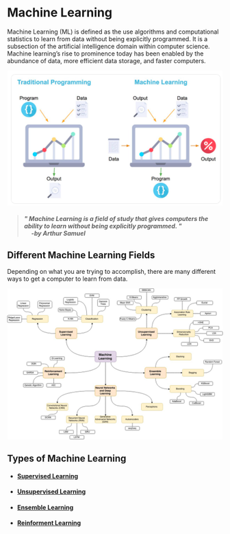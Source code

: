 ﻿# Machine Learning
Machine Learning (ML) is defined as the use algorithms and computational statistics to learn from data without being explicitly programmed. It is a subsection of the artificial intelligence domain within computer science. Machine learning’s rise to prominence today has been enabled by the abundance of data, more efficient data storage, and faster computers.

![tradvsml](../images/tradvsml.png)

>#### <i>" Machine Learning is a field of study that gives computers the ability to learn without being explicitly programmed. " <br>&nbsp;&nbsp;&nbsp;&nbsp;&nbsp;-by Arthur Samuel</i>


## Different Machine Learning Fields

Depending on what you are trying to accomplish, there are many different ways to get a computer to learn from data. 

![ml_map](../images/ml_map.jpg)

## Types of Machine Learning 
- #### [Supervised Learning](Machine_Learning/Supervised_Learning/supervised_learning.md)
- #### [Unsupervised Learning](Machine_Learning/Unsupervised_Learning/unsupervised_learning.md)
- #### [Ensemble Learning](Machine_Learning/Ensemble_Learning/ensemble_learning.md)
- #### [Reinforment Learning](Machine_Learning/Reinforcement_Learning/reinforcement_learning.md)